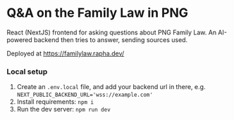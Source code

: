 # Q&A on the Family Law in PNG


React (NextJS) frontend for asking questions about PNG Family Law. An AI-powered backend then tries to answer, sending sources used.

Deployed at https://familylaw.rapha.dev/

### Local setup

1. Create an `.env.local` file, and add your backend url in there, e.g. `NEXT_PUBLIC_BACKEND_URL='wss://example.com'`
2. Install requirements: `npm i`
3. Run the dev server: `npm run dev`

